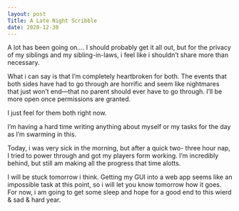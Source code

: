 ```yaml
---
layout: post
Title: A Late Night Scribble
date: 2020-12-30
---
```


A lot has been going on…. I should probably get it all out, but for the privacy of my siblings and my sibling-in-laws, i feel like i shouldn’t share more than necessary.  

What i can say is that I’m completely heartbroken for both.  The events that both sides have had to go through are horrific and seem like nightmares that just won’t end—that no parent should ever have to go through.  I’ll be more open once permissions are granted.  

I just feel for them both right now.  

I’m having a hard time writing anything about myself or my tasks for the day as I’m swarming in this.  

Today, i was very sick in the morning, but after a quick two- three hour nap, I tried to power through and got my players form working.  I’m incredibly behind, but still am making all the progress that time alotts.  

I will be stuck tomorrow i think. Getting my GUI into a web app seems like an impossible task at this point, so i will let you know tomorrow how it goes.  For now, i am going to get some sleep and hope for a good end to this wierd & sad & hard year.  



